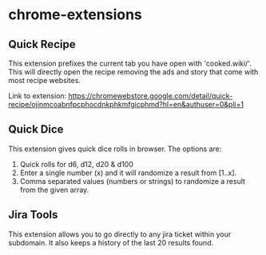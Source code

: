 # chrome-extensions

## Quick Recipe

This extension prefixes the current tab you have open with 'cooked.wiki/'. This will directly open the recipe removing the ads and story that come with most recipe websites.

Link to extension: https://chromewebstore.google.com/detail/quick-recipe/ojinmcoabnfpcphocdnkphkmfgicphmd?hl=en&authuser=0&pli=1

## Quick Dice

This extension gives quick dice rolls in browser. The options are:

1. Quick rolls for d6, d12, d20 & d100
2. Enter a single number (x) and it will randomize a result from [1..x].
3. Comma separated values (numbers or strings) to randomize a result from the given array.

## Jira Tools

This extension allows you to go directly to any jira ticket within your subdomain. It also keeps a history of the last 20 results found.